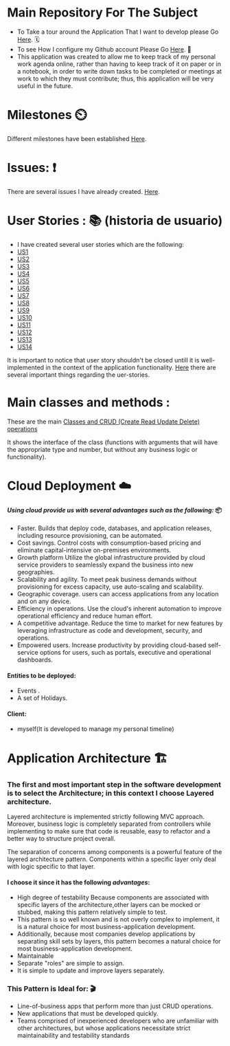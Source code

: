 


# Main Repository For The Subject
- To Take a tour around the Application That I want to develop please Go [Here](https://github.com/khawla-k-banydomi/schedulerapi/blob/main/doc/MS0_Description.md). 🗓️
- To see How I configure my Github account Please Go [Here](https://github.com/khawla-k-banydomi/schedulerapi/blob/main/doc/Configuration.md). 🔧
- This application was created to allow me to keep track of my personal work agenda online, rather than having to keep track of it on paper or in a notebook, in order to write down tasks to be completed or meetings at work to which they must contribute; thus, this application will be very useful in the future.



# Milestones ⏲️
Different milestones have been established [Here](https://github.com/khawla-k-banydomi/schedulerapi/milestones).
# Issues: ❗
There are several issues I have already created. [Here](https://github.com/khawla-k-banydomi/schedulerapi/issues).
# User Stories : 📚 (historia de usuario) 
- I have created several user stories which are the following:<br>
- [US1](https://github.com/khawla-k-banydomi/schedulerapi/issues/6)<br>
- [US2](https://github.com/khawla-k-banydomi/schedulerapi/issues/7)<br>
- [US3](https://github.com/khawla-k-banydomi/schedulerapi/issues/8)<br>
- [US4](https://github.com/khawla-k-banydomi/schedulerapi/issues/9)<br>
- [US5](https://github.com/khawla-k-banydomi/schedulerapi/issues/10)<br>
- [US6](https://github.com/khawla-k-banydomi/schedulerapi/issues/11)<br>
- [US7](https://github.com/khawla-k-banydomi/schedulerapi/issues/12)<br>
- [US8](https://github.com/khawla-k-banydomi/schedulerapi/issues/13)<br>
- [US9](https://github.com/khawla-k-banydomi/schedulerapi/issues/14)<br>
- [US10](https://github.com/khawla-k-banydomi/schedulerapi/issues/15)<br>
- [US11](https://github.com/khawla-k-banydomi/schedulerapi/issues/16)<br>
- [US12](https://github.com/khawla-k-banydomi/schedulerapi/issues/17)<br>
- [US13](https://github.com/khawla-k-banydomi/schedulerapi/issues/18)<br>
- [US14](https://github.com/khawla-k-banydomi/schedulerapi/issues/19)<br>

It is important to notice that user story shouldn't be closed untill it is well-implemented in the context of the application functionality.
[Here](https://gist.github.com/seanh/8a5b7b36d5c4fdfcfbd3b42506296968) there are several important things regarding the uer-stories.


# Main classes and methods :
These are the main [Classes and CRUD (Create Read Update Delete) operations](https://github.com/khawla-k-banydomi/schedulerapi/tree/main/src/controllers) 

It shows the interface of the class (functions with arguments that will have the appropriate type and number, but without any business logic or functionality).


# Cloud Deployment ☁️
#### *Using cloud provide us with several advantages such as the following:* 📦
- Faster. Builds that deploy code, databases, and application releases, including resource provisioning, can be automated.
- Cost savings. Control costs with consumption-based pricing and eliminate capital-intensive on-premises environments.
- Growth platform Utilize the global infrastructure provided by cloud service providers to seamlessly expand the business into new geographies.
- Scalability and agility. To meet peak business demands without provisioning for excess capacity, use auto-scaling and scalability.
- Geographic coverage. users can access applications from any location and on any device.
- Efficiency in operations. Use the cloud's inherent automation to improve operational efficiency and reduce human effort.
- A competitive advantage. Reduce the time to market for new features by leveraging infrastructure as code and development, security, and operations.
- Empowered users. Increase productivity by providing cloud-based self-service options for users, such as portals, executive and operational dashboards.


#### Entities to be deployed:
- Events .
- A set of Holidays.

#### Client:
- myself(It is developed to manage my personal timeline)


 
 # Application Architecture 🏗️
### The first and most important step in the software development is to select the Architecture; in this context I choose Layered architecture.

Layered architecture is implemented strictly following MVC approach. Moreover, business logic is 
completely separated from controllers while implementing to make sure that code is reusable, 
easy to refactor and a better way to structure project overall.

The separation of concerns among components is a powerful feature of the layered architecture pattern.
Components within a specific layer only deal with logic specific to that layer.


#### I choose it since it has the following *advantages*:
- High degree of testability Because components are associated with specific layers of the architecture,other layers can be mocked or stubbed, making this pattern relatively simple to test.
- This pattern is so well known and is not overly complex to implement, it is a natural choice for most business-application development.
- Additionally, because most companies develop applications by separating skill sets by layers, this pattern becomes a natural choice for most business-application development.
- Maintainable
- Separate "roles" are simple to assign.
- It is simple to update and improve layers separately.

### This Pattern is Ideal for:    🎬

- Line-of-business apps that perform more than just CRUD operations.
- New applications that must be developed quickly.
- Teams comprised of inexperienced developers who are unfamiliar with other architectures, but whose applications necessitate strict maintainability and testability standards

 
 
 
